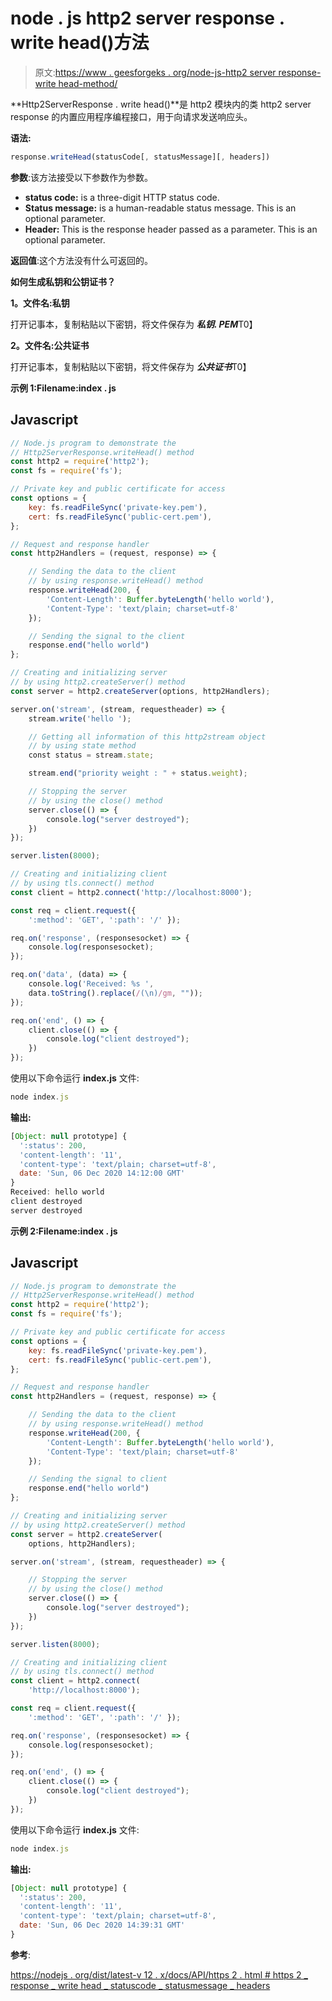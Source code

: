 # node . js http2 server response . write head()方法

> 原文:[https://www . geesforgeks . org/node-js-http2 server response-write head-method/](https://www.geeksforgeeks.org/node-js-http2serverresponse-writehead-method/)

**Http2ServerResponse . write head()**是 http2 模块内的类 http2 server response 的内置应用程序编程接口，用于向请求发送响应头。

**语法:**

```js
response.writeHead(statusCode[, statusMessage][, headers])
```

**参数**:该方法接受以下参数作为参数。

*   **status code:** is a three-digit HTTP status code.
*   **Status message:** is a human-readable status message. This is an optional parameter.
*   **Header:** This is the response header passed as a parameter. This is an optional parameter.

**返回值**:这个方法没有什么可返回的。

**如何生成私钥和公钥证书？**

**1。文件名:私钥**

打开记事本，复制粘贴以下密钥，将文件保存为 ***私钥. PEM***T0】

**2。文件名:公共证书**

打开记事本，复制粘贴以下密钥，将文件保存为 ***公共证书***T0】

**示例 1:Filename:index . js**

## Javascript

```js
// Node.js program to demonstrate the
// Http2ServerResponse.writeHead() method
const http2 = require('http2');
const fs = require('fs');

// Private key and public certificate for access
const options = {
    key: fs.readFileSync('private-key.pem'),
    cert: fs.readFileSync('public-cert.pem'),
};

// Request and response handler
const http2Handlers = (request, response) => {

    // Sending the data to the client
    // by using response.writeHead() method
    response.writeHead(200, {
        'Content-Length': Buffer.byteLength('hello world'),
        'Content-Type': 'text/plain; charset=utf-8'
    });

    // Sending the signal to the client
    response.end("hello world")
};

// Creating and initializing server
// by using http2.createServer() method
const server = http2.createServer(options, http2Handlers);

server.on('stream', (stream, requestheader) => {
    stream.write('hello ');

    // Getting all information of this http2stream object
    // by using state method
    const status = stream.state;

    stream.end("priority weight : " + status.weight);

    // Stopping the server
    // by using the close() method
    server.close(() => {
        console.log("server destroyed");
    })
});

server.listen(8000);

// Creating and initializing client
// by using tls.connect() method
const client = http2.connect('http://localhost:8000');

const req = client.request({ 
    ':method': 'GET', ':path': '/' });

req.on('response', (responsesocket) => {
    console.log(responsesocket);
});

req.on('data', (data) => {
    console.log('Received: %s ',
    data.toString().replace(/(\n)/gm, ""));
});

req.on('end', () => {
    client.close(() => {
        console.log("client destroyed");
    })
});
```

使用以下命令运行 **index.js** 文件:

```js
node index.js
```

**输出:**

```js
[Object: null prototype] {
  ':status': 200,
  'content-length': '11',
  'content-type': 'text/plain; charset=utf-8',
  date: 'Sun, 06 Dec 2020 14:12:00 GMT'
}
Received: hello world
client destroyed
server destroyed
```

**示例 2:Filename:index . js**

## Javascript

```js
// Node.js program to demonstrate the
// Http2ServerResponse.writeHead() method
const http2 = require('http2');
const fs = require('fs');

// Private key and public certificate for access
const options = {
    key: fs.readFileSync('private-key.pem'),
    cert: fs.readFileSync('public-cert.pem'),
};

// Request and response handler
const http2Handlers = (request, response) => {

    // Sending the data to the client
    // by using response.writeHead() method
    response.writeHead(200, {
        'Content-Length': Buffer.byteLength('hello world'),
        'Content-Type': 'text/plain; charset=utf-8'
    });

    // Sending the signal to client
    response.end("hello world")
};

// Creating and initializing server
// by using http2.createServer() method
const server = http2.createServer(
    options, http2Handlers);

server.on('stream', (stream, requestheader) => {

    // Stopping the server
    // by using the close() method
    server.close(() => {
        console.log("server destroyed");
    })
});

server.listen(8000);

// Creating and initializing client
// by using tls.connect() method
const client = http2.connect(
    'http://localhost:8000');

const req = client.request({ 
    ':method': 'GET', ':path': '/' });

req.on('response', (responsesocket) => {
    console.log(responsesocket);
});

req.on('end', () => {
    client.close(() => {
        console.log("client destroyed");
    })
});
```

使用以下命令运行 **index.js** 文件:

```js
node index.js
```

**输出:**

```js
[Object: null prototype] {
  ':status': 200,
  'content-length': '11',
  'content-type': 'text/plain; charset=utf-8',
  date: 'Sun, 06 Dec 2020 14:39:31 GMT'       
}
```

**参考**:

[https://nodejs . org/dist/latest-v 12 . x/docs/API/https 2 . html # https 2 _ response _ write head _ statuscode _ statusmessage _ headers](https://nodejs.org/dist/latest-v12.x/docs/api/http2.html#http2_response_writehead_statuscode_statusmessage_headers)